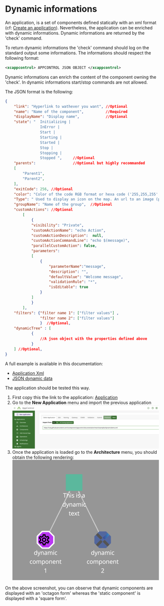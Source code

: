 # Dynamic informations

An application, is a set of components defined statically with an xml format (cf: [Create an application](./../map.md)).
Nevertheless, the application can be enriched with dynamic informations.
Dynamic informations are returned by the 'check' command.

To return dynamic informations the 'check' command should log on the standard output some informations. The informations should respect the following format:
```xml
<xcappcontrol> APPCONTROL JSON OBJECT </xcappcontrol>
```

Dynamic informations can enrich the content of the component owning the 'check'. In dynamic informations start/stop commands are not allowed.

The JSON format is the following:

```json
{
    "link": "Hyperlink to wathever you want", //Optional
    "name": "Name of the component",          //Required
    "displayName": "Display name",            //Optional
    "state": "  Initializing | 
                InError |
                Start |
                Starting |
                Started |
                Stop |
                Stopping |
                Stopped ",     //Optional
    "parents":                 //Optional but highly recommanded
    [
        "Parent1",
        "Parent2",
    ],
    "exitCode": 256, //Optional
    "color": "Color of the code RGB format or hexa code ('255,255,255' or #FFFFFF", //Optional
    "Type": " Used to display an icon on the map. An url to an image (png, jpeg or svg) can be set. Anyway you can use one of the following value: browser, cd, chip, data-information, devises, dollar, euro, file, green-thermometer, hdd, memflash, memory, middleware, network, orange-thermometer, pounds, process, service, tools, user, yen",  //Optional
    "groupName": "Name of the group",  //Optional
    "customActions": //Optional
        [
            {
            "visibility": "Private",
            "customActionName": "echo Action",
            "customActionDescription":  null,
            "customActionCommandLine": "echo $(message)",
            "parallelCustomAction": false,
            "parameters":
            [
                {
                    "parameterName":"message",
                    "description": "",
                    "defaultValue": "Welcome message",
                    "validationRule": "*",
                    "isEditable": true
                }
            ]
            }
        ],
    "filters": {"filter name 1": ["filter values"] ,
                "filter name 2": ["filter values"]
                }  //Optional,
    "dynamicTree" : [
            {
                //A json object with the properties defined above
            }
    ] //Optional,
}
```

A full example is available in this documentation:
- [Application Xml](../../examples/dynamicdemo.xml)
- [JSON dynamic data](../../examples/dynamic.json)

The application should be tested this way. 

1. First copy this the link to the application: [Application](https://raw.githubusercontent.com/xcomponent/appcontrol-documentation/main/examples/dynamicdemo.xml)
2. Go to the **New Application** menu and import the previous application
   ![Import](../../images/import_dynamic_map.png)
3. Once the application is loaded go to the **Architecture** menu, you should obtain the following rendering:
   ![Map](../../images/dynamic_map.png)

On the above screenshot, you can observe that dynamic components are displayed with an 'octagon form' whereas the 'static component' is displayed with a 'square form'.





